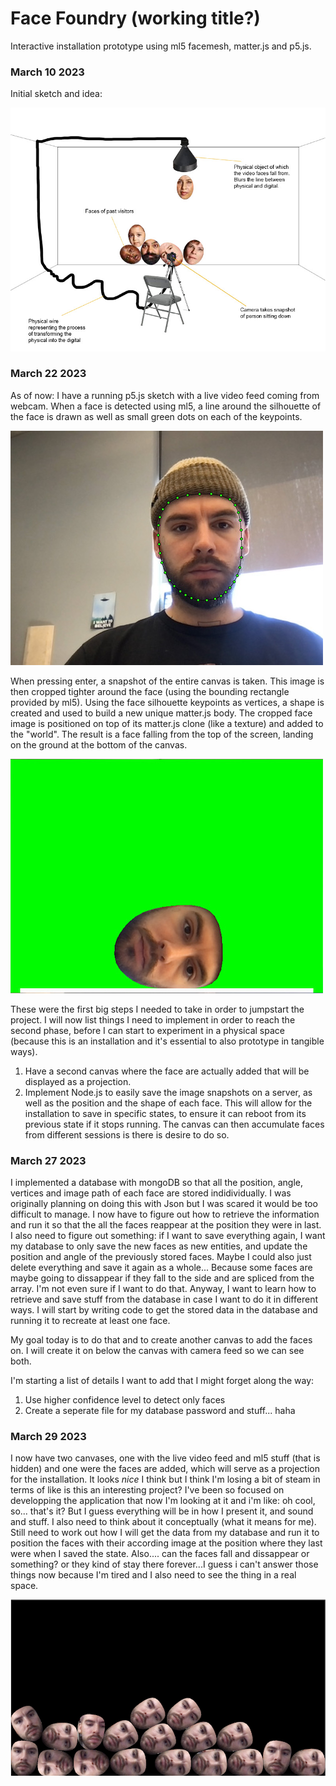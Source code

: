 # Face Foundry (working title?)
Interactive installation prototype using ml5 facemesh, matter.js and p5.js.

### March 10 2023
Initial sketch and idea:

![Initial sketch of the project](public/assets/images/documentation/sketch1.jpg)


### March 22 2023 
As of now: I have a running p5.js sketch with a live video feed coming from webcam. When a face is detected using ml5, a line around the silhouette of the face is drawn as well as small green dots on each of the keypoints. 

![Silhouette with keypoinnts](public/assets/images/documentation/1.jpg)

When pressing enter, a snapshot of the entire canvas is taken. This image is then cropped tighter around the face (using the bounding rectangle provided by ml5). Using the face silhouette keypoints as vertices, a shape is created and used to build a new unique matter.js body. The cropped face image is positioned on top of its matter.js clone (like a texture) and added to the "world". The result is a face falling from the top of the screen, landing on the ground at the bottom of the canvas.

![Face on ground](public/assets/images/documentation/2.jpg)

These were the first big steps I needed to take in order to jumpstart the project. I will now list things I need to implement in order to reach the second phase, before I can start to experiment in a physical space (because this is an installation and it's essential to also prototype in tangible ways). 

1. Have a second canvas where the face are actually added that will be displayed as a projection.
2. Implement Node.js to easily save the image snapshots on a server, as well as the position and the shape of each face. This will allow for the installation to save in specific states, to ensure it can reboot from its previous state if it stops running. The canvas can then accumulate faces from different sessions is there is desire to do so. 

### March 27 2023 

I implemented a database with mongoDB so that all the position, angle, vertices and image path of each face are stored indidividually. I was originally planning on doing this with Json but I was scared it would be too difficult to manage. I now have to figure out how to retrieve the information and run it so that the all the faces reappear at the position they were in last. I also need to figure out something: if I want to save everything again, I want my database to only save the new faces as new entities, and update the position and angle of the previously stored faces. Maybe I could also just delete everything and save it again as a whole... Because some faces are maybe going to dissappear if they fall to the side and are spliced from the array. I'm not even sure if I want to do that. Anyway, I want to learn how to retrieve and save stuff from the database in case I want to do it in different ways. I will start by writing code to get the stored data in the database and running it to recreate at least one face. 

My goal today is to do that and to create another canvas to add the faces on. I will create it on below the canvas with camera feed so we can see both. 

I'm starting a list of details I want to add that I might forget along the way:

1. Use higher confidence level to detect only faces 
2. Create a seperate file for my database password and stuff... haha


### March 29 2023 

I now have two canvases, one with the live video feed and ml5 stuff (that is hidden) and one were the faces are added, which will serve as a projection for the installation. It looks *nice* I think but I think I'm losing a bit of steam in terms of like is this an interesting project? I've been so focused on developping the application that now I'm looking at it and i'm like: oh cool, so... that's it? But I guess everything will be in how I present it, and sound and stuff. I also need to think about it conceptually (what it means for me). Still need to work out how I will get the data from my database and run it to position the faces with their according image at the position where they last were when I saved the state. Also.... can the faces fall and dissappear or something? or they kind of stay there forever...I guess i can't answer those things now because I'm tired and I also need to see the thing in a real space. 

![Lots of my face](public/assets/images/documentation/3.jpg)
